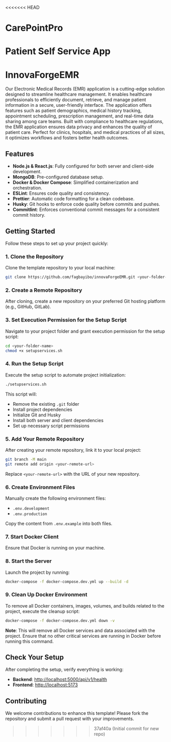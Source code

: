 <<<<<<< HEAD
# CarePointPro
Patient Self Service App
=======
# InnovaForgeEMR
Our Electronic Medical Records (EMR) application is a cutting-edge solution designed to streamline healthcare management. It enables healthcare professionals to efficiently document, retrieve, and manage patient information in a secure, user-friendly interface. The application offers features such as patient demographics, medical history tracking, appointment scheduling, prescription management, and real-time data sharing among care teams. Built with compliance to healthcare regulations, the EMR application ensures data privacy and enhances the quality of patient care. Perfect for clinics, hospitals, and medical practices of all sizes, it optimizes workflows and fosters better health outcomes.

## Features
- **Node.js & React.js**: Fully configured for both server and client-side development.
- **MongoDB**: Pre-configured database setup.
- **Docker & Docker Compose**: Simplified containerization and orchestration.
- **ESLint**: Ensures code quality and consistency.
- **Prettier**: Automatic code formatting for a clean codebase.
- **Husky**: Git hooks to enforce code quality before commits and pushes.
- **Commitlint**: Enforces conventional commit messages for a consistent commit history.

## Getting Started

Follow these steps to set up your project quickly:

### 1. Clone the Repository

Clone the template repository to your local machine:
```bash
git clone https://github.com/fagbayibo/innovaForgeEMR.git <your-folder-name>
```
### 2. Create a Remote Repository

After cloning, create a new repository on your preferred Git hosting platform (e.g., GitHub, GitLab).

### 3. Set Execution Permission for the Setup Script

Navigate to your project folder and grant execution permission for the setup script:

```bash
cd <your-folder-name>
chmod +x setupservices.sh
```
### 4. Run the Setup Script

Execute the setup script to automate project initialization:

```bash
./setupservices.sh
```

This script will:

- Remove the existing `.git` folder
- Install project dependencies
- Initialize Git and Husky
- Install both server and client dependencies
- Set up necessary script permissions

### 5. Add Your Remote Repository

After creating your remote repository, link it to your local project:

```bash
git branch -M main
git remote add origin <your-remote-url>
```

Replace `<your-remote-url>` with the URL of your new repository.

### 6. Create Environment Files

Manually create the following environment files:

- `.env.development`
- `.env.production`

Copy the content from `.env.example` into both files.

### 7. Start Docker Client

Ensure that Docker is running on your machine.

### 8. Start the Server

Launch the project by running:

```bash
docker-compose -f docker-compose.dev.yml up --build -d
```

### 9. Clean Up Docker Environment

To remove all Docker containers, images, volumes, and builds related to the project, execute the cleanup script:

```bash
docker-compose -f docker-compose.dev.yml down -v
```

**Note**: This will remove all Docker services and data associated with the project. Ensure that no other critical services are running in Docker before running this command.

## Check Your Setup

After completing the setup, verify everything is working:

- **Backend**: [http://localhost:5000/api/v1/health](http://localhost:5000/api/v1/health)
- **Frontend**: [http://localhost:5173](http://localhost:5173)

## Contributing

We welcome contributions to enhance this template! Please fork the repository and submit a pull request with your improvements.
>>>>>>> 37af40a (Initial commit for new repo)

